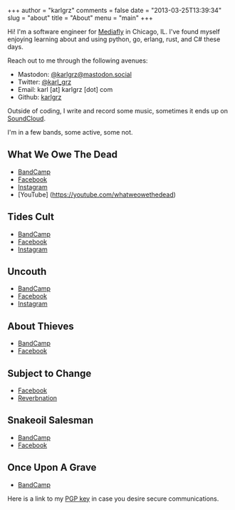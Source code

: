 +++
author = "karlgrz"
comments = false
date = "2013-03-25T13:39:34"
slug = "about"
title = "About"
menu = "main"
+++

Hi! I'm a software engineer for [Mediafly](http://www.mediafly.com) in Chicago, IL. I've found myself enjoying learning about and using python, go, erlang, rust, and C# these days.

Reach out to me through the following avenues:

- Mastodon: [@karlgrz@mastodon.social](https://mastodon.social/@karlgrz)
- Twitter: [@karl_grz](https://twitter.com/karl_grz)
- Email: karl [at] karlgrz [dot] com
- Github: [karlgrz](https://github.com/karlgrz)

Outside of coding, I write and record some music, sometimes it ends up on [SoundCloud](https://soundcloud.com/karlgrz).

I'm in a few bands, some active, some not.

## What We Owe The Dead
- [BandCamp](https://whatweowethedead.bandcamp.com)
- [Facebook](https://facebook.com/whatweowethedead)
- [Instagram](https://instagram.com/whatweowethedead)
- [YouTube] (https://youtube.com/whatweowethedead)

## Tides Cult 
- [BandCamp](https://tidescult.bandcamp.com)
- [Facebook](https://facebook.com/tidescult)
- [Instagram](https://instagram.com/tidescult)

## Uncouth
- [BandCamp](https://uncouthchicago.bandcamp.com)
- [Facebook](https://facebook.com/uncouthchicago)
- [Instagram](https://instagram.com/uncouthchicago)

## About Thieves
- [BandCamp](https://aboutthieves.bandcamp.com)
- [Facebook](https://facebook.com/aboutthieves)

## Subject to Change
- [Facebook](https://facebook.com/STCTunes)
- [Reverbnation](https://reverbnation.com/STCTunes)

## Snakeoil Salesman
- [BandCamp](https://snakeoilsalesman.bandcamp.com)
- [Facebook](https://facebook.com/snakeoilsalesman)

## Once Upon A Grave
- [BandCamp](https://onceuponagrave.bandcamp.com)

Here is a link to my [PGP key](https://pgp.mit.edu/pks/lookup?op=get&search=0x1A144227D1E7F29F) in case you desire secure communications.
